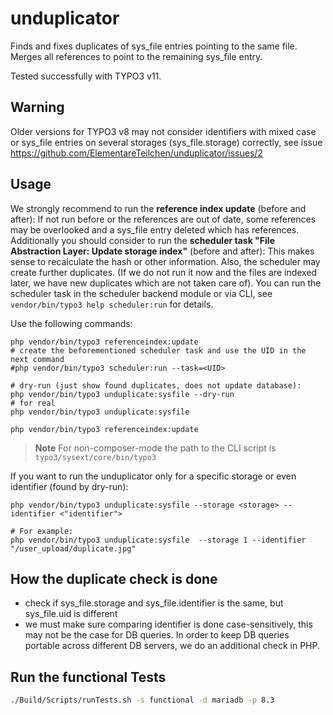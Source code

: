 # unduplicator
Finds and fixes duplicates of sys_file entries pointing to the same file. Merges all references to point to the remaining sys_file entry.

Tested successfully with TYPO3 v11.

## Warning
Older versions for TYPO3 v8 may not consider identifiers with mixed case or sys_file
entries on several storages (sys_file.storage) correctly, see issue https://github.com/ElementareTeilchen/unduplicator/issues/2

## Usage
We strongly recommend to run the **reference index update** (before and after):
If not run before or the references are out of date, some references may be overlooked and a sys_file entry deleted which has references.
Additionally you should consider to run the **scheduler task "File Abstraction Layer: Update storage index"** (before and after):
This makes sense to recalculate the hash or other information. Also, the scheduler may create further duplicates. (If we do not run it now and the files are indexed later, we have new duplicates which are not taken care of).
You can run the scheduler task in the scheduler backend module or via CLI, see ` vendor/bin/typo3 help scheduler:run` for details.

Use the following commands:

```
php vendor/bin/typo3 referenceindex:update
# create the beforementioned scheduler task and use the UID in the next command
#php vendor/bin/typo3 scheduler:run --task=<UID>

# dry-run (just show found duplicates, does not update database):
php vendor/bin/typo3 unduplicate:sysfile --dry-run
# for real
php vendor/bin/typo3 unduplicate:sysfile

php vendor/bin/typo3 referenceindex:update
```
> **Note**
> For non-composer-mode the path to the CLI script is `typo3/sysext/core/bin/typo3`
>
>
If you want to run the unduplicator only for a specific storage or even identifier (found by dry-run):

```
php vendor/bin/typo3 unduplicate:sysfile --storage <storage> --identifier <"identifier">

# For example:
php vendor/bin/typo3 unduplicate:sysfile  --storage 1 --identifier "/user_upload/duplicate.jpg"
```

## How the duplicate check is done

* check if sys_file.storage and sys_file.identifier is the same, but sys_file.uid is different
* we must make sure comparing identifier is done case-sensitively, this may not be the case for DB queries. In order to keep DB queries portable across different DB servers, we do an additional check in PHP.

## Run the functional Tests
```sh
./Build/Scripts/runTests.sh -s functional -d mariadb -p 8.3
```
